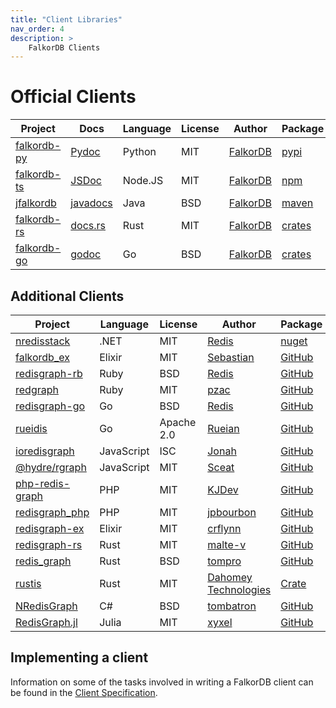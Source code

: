 ```yaml
---
title: "Client Libraries"
nav_order: 4
description: >
    FalkorDB Clients
---
```


# Official Clients

| Project                            | Docs                 | Language   | License    | Author                                      | Package                                  |
| -----------------------------------|--------------------- | ---------- | ---------- | ------------------------------------------- | ---------------------------------------- |
| [falkordb-py][falkordb-py-url]    |  [Pydoc][falkordb-py-docs]                   | Python     | MIT        | [FalkorDB][falkordb-url]                    | [pypi][falkordb-py-package]              |
| [falkordb-ts][falkordb-ts-url]    |  [JSDoc][falkordb-ts-docs] | Node.JS    | MIT        | [FalkorDB][falkordb-url]                    | [npm][falkordb-ts-package]               |
| [jfalkordb][jfalkordb-url]        |  [javadocs][jfalkordb-docs] | Java       | BSD        | [FalkorDB][falkordb-url]                    | [maven][jfalkordb-package]               |
| [falkordb-rs][falkordb-rs-url]    |  [docs.rs][falkordb-rs-docs]| Rust       | MIT        | [FalkorDB][falkordb-url]                    | [crates][falkordb-rs-package]             |
| [falkordb-go][falkordb-go-url]    |  [godoc][falkordb-go-docs] | Go       | BSD        | [FalkorDB][falkordb-url]                    | [crates][falkordb-go-package]             |

## Additional Clients

| Project                                                   | Language   | License    | Author                                      | Package                                  |
| --------------------------------------------------------- | ---------- | ---------- | ------------------------------------------- | ---------------------------------------- |
| [nredisstack][nredisstack-url]                            | .NET       | MIT        | [Redis][redis-url]                          | [nuget][nredisstack-package]             |
| [falkordb_ex][falkordb_ex-url]                            | Elixir     | MIT        | [Sebastian][falkordb_ex-author]             | [GitHub][falkordb_ex-url]                |
| [redisgraph-rb][redisgraph-rb-url]                        | Ruby       | BSD        | [Redis][redisgraph-rb-author]               | [GitHub][redisgraph-rb-url]              |
| [redgraph][redgraph-url]                                  | Ruby       | MIT        | [pzac][redgraph-author]                     | [GitHub][redgraph-url]                   |
| [redisgraph-go][redisgraph-go-url]                        | Go         | BSD        | [Redis][redisgraph-go-author]               | [GitHub][redisgraph-go-url]              |
| [rueidis][rueidis-url]                                    | Go         | Apache 2.0 | [Rueian][rueidis-author]                    | [GitHub][rueidis-url]                    |
| [ioredisgraph][ioredisgraph-url]                          | JavaScript | ISC        | [Jonah][ioredisgraph-author]                | [GitHub][ioredisgraph-url]               |
| [@hydre/rgraph][rgraph-url]                               | JavaScript | MIT        | [Sceat][rgraph-author]                      | [GitHub][rgraph-url]                     |
| [php-redis-graph][php-redis-graph-url]                    | PHP        | MIT        | [KJDev][php-redis-graph-author]             | [GitHub][php-redis-graph-url]            |
| [redisgraph_php][redisgraph_php-url]                      | PHP        | MIT        | [jpbourbon][redisgraph_php-author]          | [GitHub][redisgraph_php-url]             |
| [redisgraph-ex][redisgraph-ex-url]                        | Elixir     | MIT        | [crflynn][redisgraph-ex-author]             | [GitHub][redisgraph-ex-url]              |
| [redisgraph-rs][redisgraph-rs-url]                        | Rust       | MIT        | [malte-v][redisgraph-rs-author]             | [GitHub][redisgraph-rs-url]              |
| [redis_graph][redis_graph-url]                            | Rust       | BSD        | [tompro][redis_graph-author]                | [GitHub][redis_graph-url]                |
| [rustis][rustis-url]                                      | Rust       | MIT        | [Dahomey Technologies][rustis-author]       | [Crate](https://crates.io/crates/rustis) |
| [NRedisGraph][NRedisGraph-url]                            | C#         | BSD        | [tombatron][NRedisGraph-author]             | [GitHub][NRedisGraph-url]                |
| [RedisGraph.jl][RedisGraph.jl-url]                        | Julia      | MIT        | [xyxel][RedisGraph.jl-author]               | [GitHub][RedisGraph.jl-url]              |

[redis-url]: https://redis.com
[falkordb-url]: https://www.falkordb.com

[falkordb-py-url]: https://github.com/falkordb/falkordb-py
[falkordb-py-package]: https://pypi.python.org/pypi/falkordb
[falkordb-py-docs]: https://falkordb-py.readthedocs.io/en/latest/

[jfalkordb-url]: https://github.com/falkordb/jfalkordb
[jfalkordb-package]: https://search.maven.org/artifact/com.falkordb/jfalkordb
[jfalkordb-docs]: https://www.javadoc.io/doc/com.falkordb/jfalkordb

[falkordb-ts-url]: https://github.com/falkordb/falkordb-ts
[falkordb-ts-package]: https://www.npmjs.com/package/falkordb
[falkordb-ts-docs]: https://www.npmjs.com/package/falkordb

[falkordb-rs-url]: https://github.com/falkordb/falkordb-rs
[falkordb-rs-package]: https://crates.io/crates/falkordb
[falkordb-rs-docs]: https://docs.rs/falkordb/latest/falkordb

[falkordb-go-url]: https://github.com/falkordb/falkordb-go
[falkordb-go-package]: https://github.com/falkordb/falkordb-go
[falkordb-go-docs]: https://pkg.go.dev/github.com/FalkorDB/falkordb-go

[nredisstack-url]: https://github.com/redis/nredisstack
[nredisstack-package]: https://www.nuget.org/packages/nredisstack/

[falkordb_ex-url]: https://github.com/georgfaust/falkordb_ex
[falkordb_ex-author]: https://github.com/georgfaust


[node-redis-url]: https://github.com/redis/node-redis
[node-redis-package]: https://www.npmjs.com/package/redis

[redisgraph-rb-author]: https://redislabs.com
[redisgraph-rb-url]: https://github.com/RedisGraph/redisgraph-rb

[redgraph-author]: https://github.com/pzac
[redgraph-url]: https://github.com/pzac/redgraph

[redisgraph-go-author]: https://redislabs.com
[redisgraph-go-url]: https://github.com/RedisGraph/redisgraph-go

[rueidis-url]: https://github.com/rueian/rueidis
[rueidis-author]: https://github.com/rueian

[rgraph-author]: https://github.com/Sceat
[rgraph-url]: https://github.com/HydreIO/rgraph

[ioredisgraph-author]: https://github.com/Jonahss
[ioredisgraph-url]: https://github.com/Jonahss/ioredisgraph

[php-redis-graph-author]: https://github.com/kjdev
[php-redis-graph-url]: https://github.com/kjdev/php-redis-graph

[redisgraph_php-author]: https://github.com/jpbourbon
[redisgraph_php-url]: https://github.com/jpbourbon/redisgraph_php

[redisgraph-ex-author]: https://github.com/crflynn
[redisgraph-ex-url]: https://github.com/crflynn/redisgraph-ex

[redisgraph-rs-author]: https://github.com/malte-v
[redisgraph-rs-url]: https://github.com/malte-v/redisgraph-rs

[redis_graph-author]: https://github.com/tompro
[redis_graph-url]: https://github.com/tompro/redis_graph

[NRedisGraph-author]: https://github.com/tombatron
[NRedisGraph-url]: https://github.com/tombatron/NRedisGraph

[RedisGraph.jl-author]: https://github.com/xyxel
[RedisGraph.jl-url]: https://github.com/xyxel/RedisGraph.jl

[rustis-url]: https://github.com/dahomey-technologies/rustis
[rustis-author]: https://github.com/dahomey-technologies

## Implementing a client

Information on some of the tasks involved in writing a FalkorDB client can be found in the [Client Specification](/design/client_spec).
